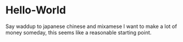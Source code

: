 # Hello-World
Say waddup to japanese chinese and mixamese
I want to make a lot of money someday, this seems like a reasonable starting point.
